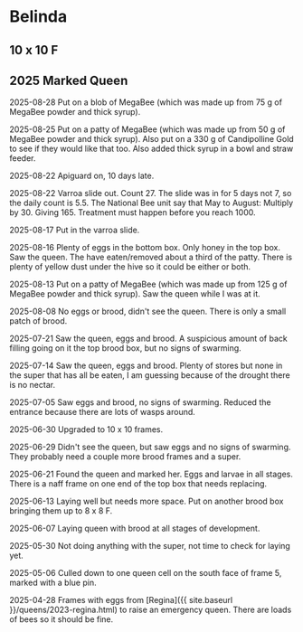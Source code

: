 # Belinda

## 10 x 10 F

## 2025 Marked Queen

2025-08-28 Put on a blob of MegaBee (which was made up from 75 g of MegaBee powder and thick syrup).

2025-08-25 Put on a patty of MegaBee (which was made up from 50 g of MegaBee powder and thick syrup).  Also put on a 330 g of Candipolline Gold to see if they would like that too.  Also added thick syrup in a bowl and straw feeder.

2025-08-22 Apiguard on, 10 days late.

2025-08-22 Varroa slide out.  Count 27.  The slide was in for 5 days not 7, so the daily count is 5.5.  The National Bee unit say that May to August: Multiply by 30.  Giving 165.  Treatment must happen before you reach 1000.

2025-08-17 Put in the varroa slide.

2025-08-16 Plenty of eggs in the bottom box.  Only honey in the top box.  Saw the queen.  The have eaten/removed about a third of the patty.  There is plenty of yellow dust under the hive so it could be either or both.  

2025-08-13 Put on a patty of MegaBee (which was made up from 125 g of MegaBee powder and thick syrup).  Saw the queen while I was at it.

2025-08-08 No eggs or brood, didn't see the queen.  There is only a small patch of brood.

2025-07-21 Saw the queen, eggs and brood.  A suspicious amount of back filling going on it the top brood box, but no signs of swarming.

2025-07-14 Saw the queen, eggs and brood.  Plenty of stores but none in the super that has all be eaten, I am guessing because of the drought there is no nectar.

2025-07-05 Saw eggs and brood, no signs of swarming.  Reduced the entrance because there are lots of wasps around.

2025-06-30 Upgraded to 10 x 10 frames.

2025-06-29 Didn't see the queen, but saw eggs and no signs of swarming.  They probably need a couple more brood frames and a super.

2025-06-21 Found the queen and marked her.  Eggs and larvae in all stages.  There is a naff frame on one end of the top box that needs replacing.

2025-06-13 Laying well but needs more space.  Put on another brood box bringing them up to 8 x 8 F.

2025-06-07 Laying queen with brood at all stages of development.

2025-05-30 Not doing anything with the super, not time to check for laying yet.

2025-05-06 Culled down to one queen cell on the south face of frame 5, marked with a blue pin.

2025-04-28 Frames with eggs from [Regina]({{ site.baseurl }}/queens/2023-regina.html) to raise an emergency queen.  There are loads of bees so it should be fine.
